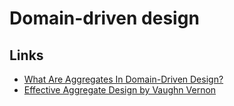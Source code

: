 # Domain-driven design

## Links

- [What Are Aggregates In Domain-Driven Design?](https://www.jamesmichaelhickey.com/domain-driven-design-aggregates/)
- [Effective Aggregate Design by Vaughn Vernon](https://www.dddcommunity.org/library/vernon_2011/)
